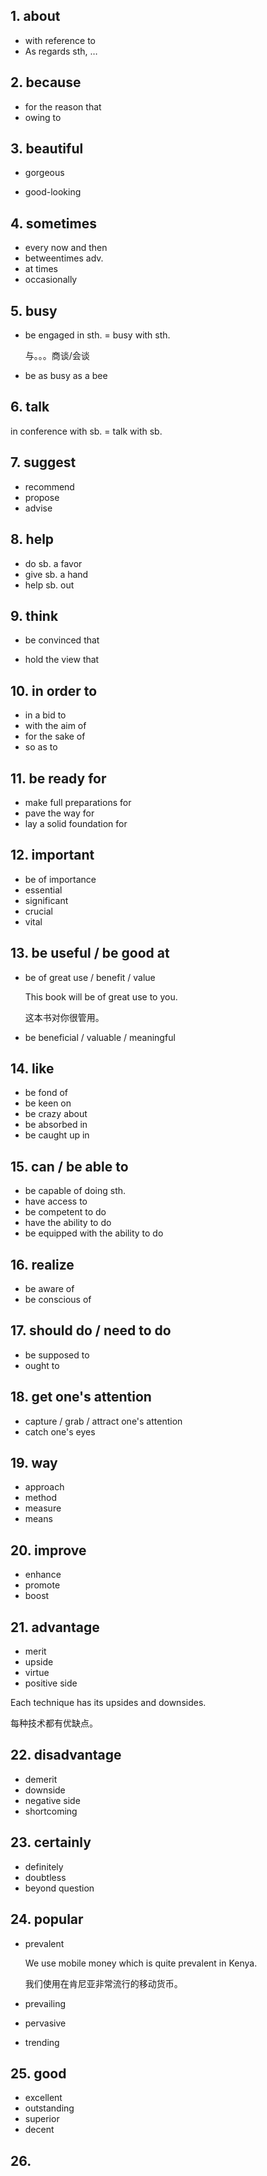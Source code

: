 ## 1. about

- with reference to
- As regards sth, …

## 2. because

- for the reason that
- owing to

## 3. beautiful

- gorgeous

- good-looking

## 4. sometimes

- every now and then
- betweentimes adv.
- at times
- occasionally

## 5. busy

- be engaged in sth. = busy with sth.

  与。。。商谈/会谈

- be as busy as a bee

## 6. talk

in conference with sb. = talk with sb. 

## 7. suggest

- recommend
- propose
- advise

## 8. help

- do sb. a favor
- give sb. a hand
- help sb. out

## 9. think

- be convinced that

- hold the view that

## 10. in order to

- in a bid to
- with the aim of
- for the sake of
- so as to

## 11. be ready for

- make full preparations for
- pave the way for
- lay a solid foundation for

## 12. important

- be of importance
- essential
- significant
- crucial
- vital

## 13. be useful / be good at

- be of great use / benefit / value

  This book will be of great use to you.

  这本书对你很管用。

- be beneficial / valuable / meaningful

## 14. like

- be fond of
- be keen on
- be crazy about
- be absorbed in
- be caught up in

## 15. can / be able to

- be capable of doing sth.
- have access to 
- be competent to do
- have the ability to do 
- be equipped with the ability to do

## 16. realize

- be aware of
- be conscious of

## 17. should do / need to do

- be supposed to
- ought to

## 18. get one's attention

- capture / grab / attract one's attention
- catch one's eyes

## 19. way

- approach
- method
- measure
- means

## 20. improve

- enhance
- promote
- boost

## 21. advantage

- merit
- upside
- virtue
- positive side

Each technique has its upsides and downsides.

每种技术都有优缺点。

## 22. disadvantage

- demerit
- downside
- negative side
- shortcoming

## 23. certainly

- definitely
- doubtless
- beyond question

## 24. popular

- prevalent

  We use mobile money which is quite prevalent in Kenya.

  我们使用在肯尼亚非常流行的移动货币。

- prevailing

- pervasive

- trending

## 25. good

- excellent
- outstanding
- superior
- decent

## 26. 





